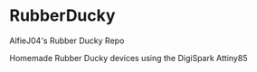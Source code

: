 # RubberDucky
AlfieJ04's Rubber Ducky Repo

Homemade Rubber Ducky devices using the DigiSpark Attiny85
